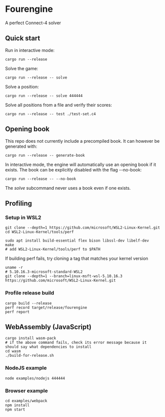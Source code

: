 # Fourengine
A perfect Connect-4 solver

## Quick start

Run in interactive mode:

`cargo run --release`

Solve the game:

`cargo run --release -- solve`

Solve a position:

`cargo run --release -- solve 444444`

Solve all positions from a file and verify their scores:

`cargo run --release -- test ./test-set.c4`

## Opening book
This repo does not currently include a precompiled book. It can however be generated with:

`cargo run --release -- generate-book`

In interactive mode, the engine will automatically use an opening book if it exists. The book can be explicitly disabled
with the flag --no-book:

`cargo run --release -- --no-book`

The _solve_ subcommand never uses a book even if one exists.

## Profiling

### Setup in WSL2
```shell
git clone --depth=1 https://github.com/microsoft/WSL2-Linux-Kernel.git
cd WSL2-Linux-Kernel/tools/perf

sudo apt install build-essential flex bison libssl-dev libelf-dev
make
# add WSL2-Linux-Kernel/tools/perf to $PATH
```
If building perf fails, try cloning a tag that matches your kernel version
```shell
uname -r
# 5.10.16.3-microsoft-standard-WSL2
git clone --depth=1 --branch=linux-msft-wsl-5.10.16.3 https://github.com/microsoft/WSL2-Linux-Kernel.git
```

### Profile release build
```shell
cargo build --release
perf record target/release/fourengine
perf report
```

## WebAssembly (JavaScript)

```shell
cargo install wasm-pack
# if the above command fails, check its error message because it should say what dependencies to install
cd wasm
./build-for-release.sh
````

### NodeJS example

```shell
node examples/nodejs 444444
```

### Browser example

```shell
cd examples/webpack
npm install
npm start
```
